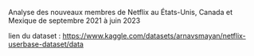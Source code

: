Analyse des nouveaux membres de Netflix au États-Unis, Canada et Mexique de septembre 2021 à juin 2023

lien du dataset : https://www.kaggle.com/datasets/arnavsmayan/netflix-userbase-dataset/data
